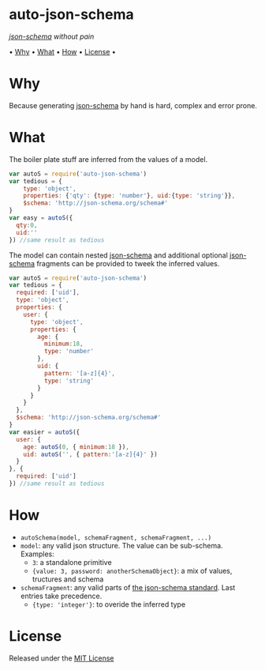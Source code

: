 <!-- markdownlint-disable MD004 MD007 MD010 MD041 MD022 MD024 MD032 -->
# auto-json-schema

*[json-schema](http://json-schema.org/) without pain*

• [Why](#why) • [What](#what) • [How](#how) • [License](#license) •

# Why

Because generating [json-schema](http://json-schema.org/) by hand is hard, complex and error prone.

# What

The boiler plate stuff are inferred from the values of a model.

```javascript
var autoS = require('auto-json-schema')
var tedious = {
	type: 'object',
	properties: {'qty': {type: 'number'}, uid:{type: 'string'}},
	$schema: 'http://json-schema.org/schema#'
}
var easy = autoS({
  qty:0,
  uid:''
}) //same result as tedious
```

The model can contain nested [json-schema](http://json-schema.org/) and
additional optional [json-schema](http://json-schema.org/) fragments can be provided to tweek the inferred values.

```javascript
var autoS = require('auto-json-schema')
var tedious = {
  required: ['uid'],
  type: 'object',
  properties: {
    user: {
      type: 'object',
      properties: {
        age: {
          minimum:18,
          type: 'number'
        },
        uid: {
          pattern: '[a-z]{4}',
          type: 'string'
        }
      }
    }
  },
  $schema: 'http://json-schema.org/schema#'
}
var easier = autoS({
  user: {
    age: autoS(0, { minimum:18 }),
    uid: autoS('', { pattern:'[a-z]{4}' })
  }
}, {
  required: ['uid']
}) //same result as tedious
```

# How

* `autoSchema(model, schemaFragment, schemaFragment, ...)`
* `model`: any valid json structure. The value can be sub-schema. Examples:
  * `3`: a standalone primitive
  * `{value: 3, password: anotherSchemaObject}`: a mix of values, tructures and schema
* `schemaFragment`: any valid parts of [the json-schema standard](http://json-schema.org/). Last entries take precedence.
  * `{type: 'integer'}`: to overide the inferred type

# License

Released under the [MIT License](http://www.opensource.org/licenses/MIT)
